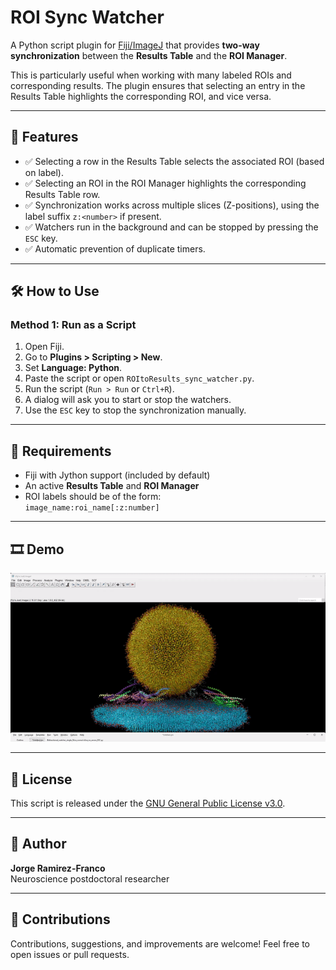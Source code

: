 # ROI Sync Watcher

A Python script plugin for [Fiji/ImageJ](https://imagej.net/software/fiji/) that provides **two-way synchronization** between the **Results Table** and the **ROI Manager**.

This is particularly useful when working with many labeled ROIs and corresponding results. The plugin ensures that selecting an entry in the Results Table highlights the corresponding ROI, and vice versa.

---

## 🧩 Features

- ✅ Selecting a row in the Results Table selects the associated ROI (based on label).
- ✅ Selecting an ROI in the ROI Manager highlights the corresponding Results Table row.
- ✅ Synchronization works across multiple slices (Z-positions), using the label suffix `z:<number>` if present.
- ✅ Watchers run in the background and can be stopped by pressing the `ESC` key.
- ✅ Automatic prevention of duplicate timers.

---

## 🛠️ How to Use

### Method 1: Run as a Script

1. Open Fiji.
2. Go to **Plugins > Scripting > New**.
3. Set **Language: Python**.
4. Paste the script or open `ROItoResults_sync_watcher.py`.
5. Run the script (`Run > Run` or `Ctrl+R`).
6. A dialog will ask you to start or stop the watchers.
7. Use the `ESC` key to stop the synchronization manually.


---

## 🧪 Requirements

- Fiji with Jython support (included by default)
- An active **Results Table** and **ROI Manager**
- ROI labels should be of the form:  
  `image_name:roi_name[:z:number]`

---
## 🎞️ Demo

![ROI Sync Watcher Demo](./Demo_watcher.gif)


---

## 📄 License

This script is released under the [GNU General Public License v3.0](https://www.gnu.org/licenses/gpl-3.0.en.html).

---

## 👤 Author

**Jorge Ramirez-Franco**  
Neuroscience postdoctoral researcher  

---

## 🤝 Contributions

Contributions, suggestions, and improvements are welcome! Feel free to open issues or pull requests.


